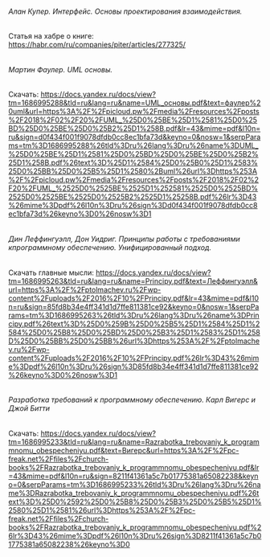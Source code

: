 ###### Алан Купер. Интерфейс. Основы проектирования взаимодействия.
Статья на хабре о книге: https://habr.com/ru/companies/piter/articles/277325/

######
###### Мартин Фаулер. UML основы.
Скачать: 
https://docs.yandex.ru/docs/view?tm=1686995288&tld=ru&lang=ru&name=UML_основы.pdf&text=фаулер%20uml&url=https%3A%2F%2Fpicloud.pw%2Fmedia%2Fresources%2Fposts%2F2018%2F02%2F20%2FUML_%25D0%25BE%25D1%2581%25D0%25BD%25D0%25BE%25D0%25B2%25D1%258B.pdf&lr=43&mime=pdf&l10n=ru&sign=d0f434f001f9078dfdb0cc8ec1bfa73d&keyno=0&nosw=1&serpParams=tm%3D1686995288%26tld%3Dru%26lang%3Dru%26name%3DUML_%25D0%25BE%25D1%2581%25D0%25BD%25D0%25BE%25D0%25B2%25D1%258B.pdf%26text%3D%25D1%2584%25D0%25B0%25D1%2583%25D0%25BB%25D0%25B5%25D1%2580%2Buml%26url%3Dhttps%253A%2F%2Fpicloud.pw%2Fmedia%2Fresources%2Fposts%2F2018%2F02%2F20%2FUML_%2525D0%2525BE%2525D1%252581%2525D0%2525BD%2525D0%2525BE%2525D0%2525B2%2525D1%25258B.pdf%26lr%3D43%26mime%3Dpdf%26l10n%3Dru%26sign%3Dd0f434f001f9078dfdb0cc8ec1bfa73d%26keyno%3D0%26nosw%3D1

###### 
###### Дин Леффингуэлл, Дон Уидриг. Принципы работы с требованиями кпрограммному обеспечению. Унифицированный подход.
Скачать главные мысли:
https://docs.yandex.ru/docs/view?tm=1686995263&tld=ru&lang=ru&name=Principy.pdf&text=Леффингуэлл&url=https%3A%2F%2Fptolmachev.ru%2Fwp-content%2Fuploads%2F2016%2F10%2FPrincipy.pdf&lr=43&mime=pdf&l10n=ru&sign=85fd8b34e4ff341d1d7ffe811381ce92&keyno=0&nosw=1&serpParams=tm%3D1686995263%26tld%3Dru%26lang%3Dru%26name%3DPrincipy.pdf%26text%3D%25D0%259B%25D0%25B5%25D1%2584%25D1%2584%25D0%25B8%25D0%25BD%25D0%25B3%25D1%2583%25D1%258D%25D0%25BB%25D0%25BB%26url%3Dhttps%253A%2F%2Fptolmachev.ru%2Fwp-content%2Fuploads%2F2016%2F10%2FPrincipy.pdf%26lr%3D43%26mime%3Dpdf%26l10n%3Dru%26sign%3D85fd8b34e4ff341d1d7ffe811381ce92%26keyno%3D0%26nosw%3D1

######
###### Разработка требований к программному обеспечению. Карл Вигерс и Джой Битти
Скачать:
https://docs.yandex.ru/docs/view?tm=1686995233&tld=ru&lang=ru&name=Razrabotka_trebovaniy_k_programmnomu_obespecheniyu.pdf&text=Вигерс&url=https%3A%2F%2Fpc-freak.net%2Ffiles%2Fchurch-books%2FRazrabotka_trebovaniy_k_programmnomu_obespecheniyu.pdf&lr=43&mime=pdf&l10n=ru&sign=8211f41361a5c7b01775381a65082238&keyno=0&serpParams=tm%3D1686995233%26tld%3Dru%26lang%3Dru%26name%3DRazrabotka_trebovaniy_k_programmnomu_obespecheniyu.pdf%26text%3D%25D0%2592%25D0%25B8%25D0%25B3%25D0%25B5%25D1%2580%25D1%2581%26url%3Dhttps%253A%2F%2Fpc-freak.net%2Ffiles%2Fchurch-books%2FRazrabotka_trebovaniy_k_programmnomu_obespecheniyu.pdf%26lr%3D43%26mime%3Dpdf%26l10n%3Dru%26sign%3D8211f41361a5c7b01775381a65082238%26keyno%3D0

######